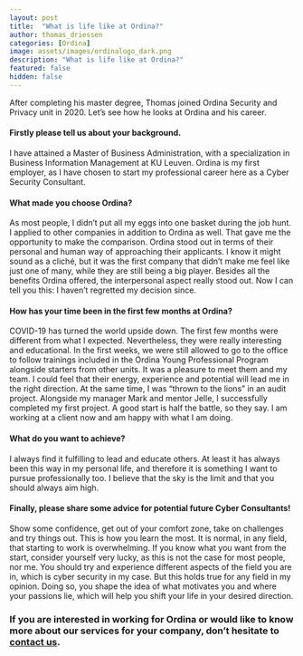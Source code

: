 ```yaml
---
layout: post
title:  "What is life like at Ordina?"
author: thomas_driessen
categories: [Ordina]
image: assets/images/ordinalogo_dark.png
description: "What is life like at Ordina?"
featured: false
hidden: false
---
```


After completing his master degree, Thomas joined Ordina Security and Privacy unit in 2020. Let’s see how he looks at Ordina and his career.

#### Firstly please tell us about your background.
I have attained a Master of Business Administration, with a specialization in Business Information Management at KU Leuven. Ordina is my first employer, as I have chosen to start my professional career here as a Cyber Security Consultant.

#### What made you choose Ordina?
As most people, I didn’t put all my eggs into one basket during the job hunt. I applied to other companies in addition to Ordina as well. That gave me the opportunity to make the comparison. Ordina stood out in terms of their personal and human way of approaching their applicants. I know it might sound as a cliché, but it was the first company that didn’t make me feel like just one of many, while they are still being a big player. Besides all the benefits Ordina offered, the interpersonal aspect really stood out. Now I can tell you this: I haven’t regretted my decision since.


#### How has your time been in the first few months at Ordina?
COVID-19 has turned the world upside down. The first few months were different from what I expected. Nevertheless, they were really interesting and educational. In the first weeks, we were still allowed to go to the office to follow trainings included in the Ordina Young Professional Program alongside starters from other units. It was a pleasure to meet them and my team. I could feel that their energy, experience and potential will lead me in the right direction. At the same time, I was “thrown to the lions” in an audit project. Alongside my manager Mark and mentor Jelle, I successfully completed my first project. A good start is half the battle, so they say. I am working at a client now and am happy with what I am doing.

#### What do you want to achieve?
I always find it fulfilling to lead and educate others. At least it has always been this way in my personal life, and therefore it is something I want to pursue professionally too. I believe that the sky is the limit and that you should always aim high.

#### Finally, please share some advice for potential future Cyber Consultants!
Show some confidence, get out of your comfort zone, take on challenges and try things out. This is how you learn the most. 
It is normal, in any field, that starting to work is overwhelming. If you know what you want from the start, consider yourself very lucky, as this is not the case for most people, nor me. You should try and experience different aspects of the field you are in, which is cyber security in my case. But this holds true for any field in my opinion. Doing so, you shape the idea of what motivates you and where your passions lie, which will help you shift your life in your desired direction.


### If you are interested in working for Ordina or would like to know more about our services for your company, don’t hesitate to [contact us](https://www.ordina.be/diensten/security-and-privacy/).
